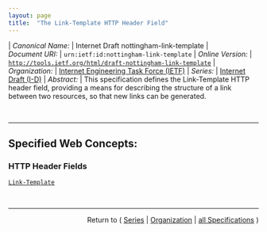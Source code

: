 ```yaml
---
layout: page
title:  "The Link-Template HTTP Header Field"
---
```


| *Canonical Name:* | Internet Draft nottingham-link-template
| *Document URI:* | `urn:ietf:id:nottingham-link-template`
| *Online Version:* | [`http://tools.ietf.org/html/draft-nottingham-link-template`](http://tools.ietf.org/html/draft-nottingham-link-template)
| *Organization:* | [Internet Engineering Task Force (IETF)](..  "List of specification series by this organization")
| *Series:* | [Internet Draft (I-D)](.  "List of specifications in this series")
| *Abstract:* | This specification defines the Link-Template HTTP header field, providing a means for describing the structure of a link between two resources, so that new links can be generated.

<br/>
<hr/>

## Specified Web Concepts:

### HTTP Header Fields

[`Link-Template`](/concepts/http-header/Link-Template "The Link-Template entity-header field provides a means for serialising one or more links into HTTP headers. It is semantically equivalent to the Link header field, except that it uses URI Templates to convey the structure of links.")



<br/>
<hr/>

<p style="text-align: right">Return to ( <a href="./">Series</a> | <a href="../">Organization</a> | <a href="../../">all Specifications</a> )</p>